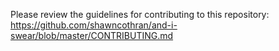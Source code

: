 Please review the guidelines for contributing to this repository:
https://github.com/shawncothran/and-i-swear/blob/master/CONTRIBUTING.md

